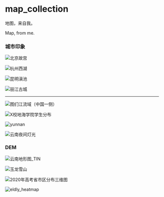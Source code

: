 # map_collection

地图，来自我。

Map, from me.

### 城市印象

![北京故宫](beijing.jpeg)



![杭州西湖](hangzhou.jpeg)





![昆明滇池](kunming.jpg)





![丽江古城](lijaing.jpeg)





***



![图们江流域（中国一侧）](tumj.jpeg)







![X校地海学院学生分布](stu_distribution.png)



![yunnan](yunnan.png)



![云南夜间灯光](./yunnan_night_light.jpg)



### DEM

![云南地形图_TIN](./yunnan_TIN.jpg)


![玉龙雪山](./yulong.png)



![2020年高考省市区分布三维图](2020_gaokao_stu_pop.png)



![eldly_heatmap](eldly_heatmap.png)

